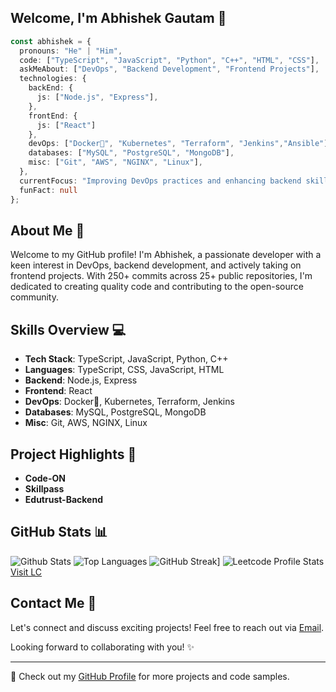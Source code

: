 ## Welcome, I'm Abhishek Gautam 👋

```typescript
const abhishek = {
  pronouns: "He" | "Him",
  code: ["TypeScript", "JavaScript", "Python", "C++", "HTML", "CSS"],
  askMeAbout: ["DevOps", "Backend Development", "Frontend Projects"],
  technologies: {
    backEnd: {
      js: ["Node.js", "Express"],
    },
    frontEnd: {
      js: ["React"]
    },
    devOps: ["Docker🐳", "Kubernetes", "Terraform", "Jenkins","Ansible"],
    databases: ["MySQL", "PostgreSQL", "MongoDB"],
    misc: ["Git", "AWS", "NGINX", "Linux"],
  },
  currentFocus: "Improving DevOps practices and enhancing backend skills",
  funFact: null
};
```

## About Me 🚀

Welcome to my GitHub profile! I'm Abhishek, a passionate developer with a keen interest in DevOps, backend development, and actively taking on frontend projects. With 250+ commits across 25+ public repositories, I'm dedicated to creating quality code and contributing to the open-source community.

## Skills Overview 💻

- **Tech Stack**: TypeScript, JavaScript, Python, C++
- **Languages**: TypeScript, CSS, JavaScript, HTML
- **Backend**: Node.js, Express
- **Frontend**: React
- **DevOps**: Docker🐳, Kubernetes, Terraform, Jenkins
- **Databases**: MySQL, PostgreSQL, MongoDB
- **Misc**: Git, AWS, NGINX, Linux

## Project Highlights 🌟

- **Code-ON**
- **Skillpass**
- **Edutrust-Backend**

## GitHub Stats 📊

![Github Stats](https://github-readme-stats.vercel.app/api?username=gautamabhish)
![Top Languages](https://github-readme-stats.vercel.app/api/top-langs/?username=gautamabhish)
![GitHub Streak](https://streak-stats.demolab.com/?user=gautamabhish)]
![Leetcode Profile Stats](https://greenj-readme-stats.onrender.com/leetcode/stats/uUTmPQg4t3)[Visit LC](https://leetcode.com/u/uUTmPQg4t3)



## Contact Me 📨

Let's connect and discuss exciting projects! Feel free to reach out via [Email](mailto:abhishekgautam.080470@gmail.com).

Looking forward to collaborating with you! ✨

---

🔗 Check out my [GitHub Profile](https://github.com/gautamabhish) for more projects and code samples.

<!---
gautamabhish/gautamabhish is a ✨ special ✨ repository because its `README.md` (this file) appears on your GitHub profile.
You can click the Preview link to take a look at your changes.
--->
